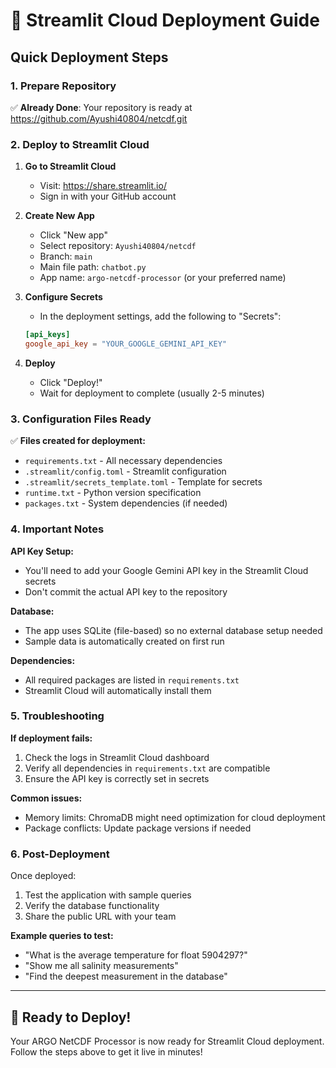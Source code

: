 # 🚀 Streamlit Cloud Deployment Guide

## Quick Deployment Steps

### 1. Prepare Repository
✅ **Already Done**: Your repository is ready at https://github.com/Ayushi40804/netcdf.git

### 2. Deploy to Streamlit Cloud

1. **Go to Streamlit Cloud**
   - Visit: https://share.streamlit.io/
   - Sign in with your GitHub account

2. **Create New App**
   - Click "New app"
   - Select repository: `Ayushi40804/netcdf`
   - Branch: `main`
   - Main file path: `chatbot.py`
   - App name: `argo-netcdf-processor` (or your preferred name)

3. **Configure Secrets**
   - In the deployment settings, add the following to "Secrets":
   ```toml
   [api_keys]
   google_api_key = "YOUR_GOOGLE_GEMINI_API_KEY"
   ```

4. **Deploy**
   - Click "Deploy!"
   - Wait for deployment to complete (usually 2-5 minutes)

### 3. Configuration Files Ready

✅ **Files created for deployment:**
- `requirements.txt` - All necessary dependencies
- `.streamlit/config.toml` - Streamlit configuration
- `.streamlit/secrets_template.toml` - Template for secrets
- `runtime.txt` - Python version specification
- `packages.txt` - System dependencies (if needed)

### 4. Important Notes

**API Key Setup:**
- You'll need to add your Google Gemini API key in the Streamlit Cloud secrets
- Don't commit the actual API key to the repository

**Database:**
- The app uses SQLite (file-based) so no external database setup needed
- Sample data is automatically created on first run

**Dependencies:**
- All required packages are listed in `requirements.txt`
- Streamlit Cloud will automatically install them

### 5. Troubleshooting

**If deployment fails:**
1. Check the logs in Streamlit Cloud dashboard
2. Verify all dependencies in `requirements.txt` are compatible
3. Ensure the API key is correctly set in secrets

**Common issues:**
- Memory limits: ChromaDB might need optimization for cloud deployment
- Package conflicts: Update package versions if needed

### 6. Post-Deployment

Once deployed:
1. Test the application with sample queries
2. Verify the database functionality
3. Share the public URL with your team

**Example queries to test:**
- "What is the average temperature for float 5904297?"
- "Show me all salinity measurements"
- "Find the deepest measurement in the database"

---

## 🎯 Ready to Deploy!

Your ARGO NetCDF Processor is now ready for Streamlit Cloud deployment. Follow the steps above to get it live in minutes!